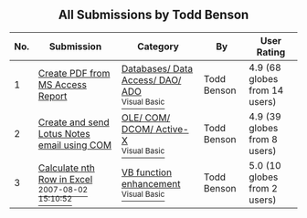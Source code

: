 ﻿<div align="center">

## All Submissions by Todd Benson

</div>

No.  | Submission | Category | By   | User Rating
---- | ---------- | -------- | ---- | -----------
1 | [Create PDF from MS Access Report<br />](https://github.com/Planet-Source-Code/todd-benson-create-pdf-from-ms-access-report__1-35321) | [Databases/ Data Access/ DAO/ ADO<br /><sup>Visual Basic</sup>](../ByCategory/databases-data-access-dao-ado__1-6.md) | Todd Benson | 4.9 (68 globes from 14 users)
2 | [Create and send Lotus Notes email using COM<br />](https://github.com/Planet-Source-Code/todd-benson-create-and-send-lotus-notes-email-using-com__1-34957) | [OLE/ COM/ DCOM/ Active\-X<br /><sup>Visual Basic</sup>](../ByCategory/ole-com-dcom-active-x__1-29.md) | Todd Benson | 4.9 (39 globes from 8 users)
3 | [Calculate nth Row in Excel<br /><sup>2007-08-02 15:10:52</sup>](https://github.com/Planet-Source-Code/todd-benson-calculate-nth-row-in-excel__1-69095) | [VB function enhancement<br /><sup>Visual Basic</sup>](../ByCategory/vb-function-enhancement__1-25.md) | Todd Benson | 5.0 (10 globes from 2 users)

